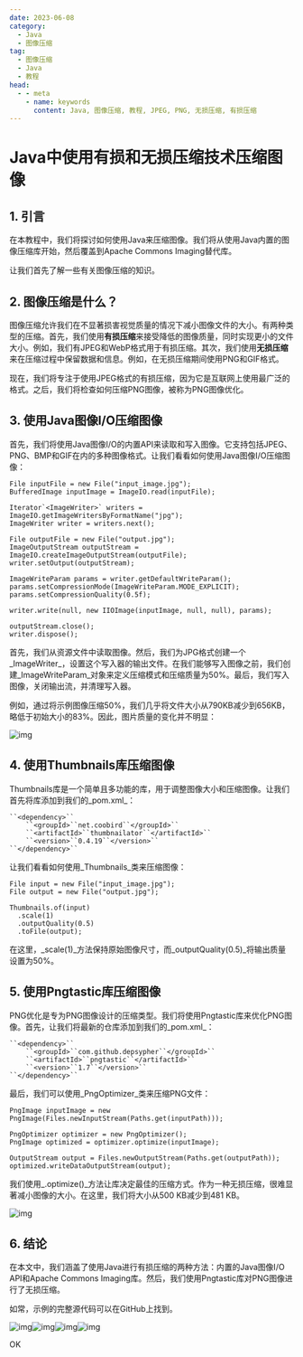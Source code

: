 ```yaml
---
date: 2023-06-08
category:
  - Java
  - 图像压缩
tag:
  - 图像压缩
  - Java
  - 教程
head:
  - - meta
    - name: keywords
      content: Java, 图像压缩, 教程, JPEG, PNG, 无损压缩, 有损压缩
---
```


# Java中使用有损和无损压缩技术压缩图像

## 1. 引言

在本教程中，我们将探讨如何使用Java来压缩图像。我们将从使用Java内置的图像压缩库开始，然后覆盖到Apache Commons Imaging替代库。

让我们首先了解一些有关图像压缩的知识。

## 2. 图像压缩是什么？

图像压缩允许我们在不显著损害视觉质量的情况下减小图像文件的大小。有两种类型的压缩。首先，我们使用**有损压缩**来接受降低的图像质量，同时实现更小的文件大小。例如，我们有JPEG和WebP格式用于有损压缩。其次，我们使用**无损压缩**来在压缩过程中保留数据和信息。例如，在无损压缩期间使用PNG和GIF格式。

现在，我们将专注于使用JPEG格式的有损压缩，因为它是互联网上使用最广泛的格式。之后，我们将检查如何压缩PNG图像，被称为PNG图像优化。

## 3. 使用Java图像I/O压缩图像

首先，我们将使用Java图像I/O的内置API来读取和写入图像。它支持包括JPEG、PNG、BMP和GIF在内的多种图像格式。让我们看看如何使用Java图像I/O压缩图像：

```
File inputFile = new File("input_image.jpg");
BufferedImage inputImage = ImageIO.read(inputFile);

Iterator`<ImageWriter>` writers = ImageIO.getImageWritersByFormatName("jpg");
ImageWriter writer = writers.next();

File outputFile = new File("output.jpg");
ImageOutputStream outputStream = ImageIO.createImageOutputStream(outputFile);
writer.setOutput(outputStream);

ImageWriteParam params = writer.getDefaultWriteParam();
params.setCompressionMode(ImageWriteParam.MODE_EXPLICIT);
params.setCompressionQuality(0.5f);

writer.write(null, new IIOImage(inputImage, null, null), params);

outputStream.close();
writer.dispose();
```

首先，我们从资源文件中读取图像。然后，我们为JPG格式创建一个_ImageWriter_，设置这个写入器的输出文件。在我们能够写入图像之前，我们创建_ImageWriteParam_对象来定义压缩模式和压缩质量为50%。最后，我们写入图像，关闭输出流，并清理写入器。

例如，通过将示例图像压缩50%，我们几乎将文件大小从790KB减少到656KB，略低于初始大小的83%。因此，图片质量的变化并不明显：

![img](https://www.baeldung.com/wp-content/uploads/2023/06/Screenshot-2023-05-30-at-21.36.41.png)

## 4. 使用Thumbnails库压缩图像

Thumbnails库是一个简单且多功能的库，用于调整图像大小和压缩图像。让我们首先将库添加到我们的_pom.xml_：

```
``<dependency>``
    ``<groupId>``net.coobird``</groupId>``
    ``<artifactId>``thumbnailator``</artifactId>``
    ``<version>``0.4.19``</version>``
``</dependency>``
```

让我们看看如何使用_Thumbnails_类来压缩图像：

```
File input = new File("input_image.jpg");
File output = new File("output.jpg");

Thumbnails.of(input)
  .scale(1)
  .outputQuality(0.5)
  .toFile(output);
```

在这里，_scale(1)_方法保持原始图像尺寸，而_outputQuality(0.5)_将输出质量设置为50%。

## 5. 使用Pngtastic库压缩图像

PNG优化是专为PNG图像设计的压缩类型。我们将使用Pngtastic库来优化PNG图像。首先，让我们将最新的仓库添加到我们的_pom.xml_：

```
``<dependency>``
    ``<groupId>``com.github.depsypher``</groupId>``
    ``<artifactId>``pngtastic``</artifactId>``
    ``<version>``1.7``</version>``
``</dependency>``
```

最后，我们可以使用_PngOptimizer_类来压缩PNG文件：

```
PngImage inputImage = new PngImage(Files.newInputStream(Paths.get(inputPath)));

PngOptimizer optimizer = new PngOptimizer();
PngImage optimized = optimizer.optimize(inputImage);

OutputStream output = Files.newOutputStream(Paths.get(outputPath));
optimized.writeDataOutputStream(output);
```

我们使用_.optimize()_方法让库决定最佳的压缩方式。作为一种无损压缩，很难显著减小图像的大小。在这里，我们将大小从500 KB减少到481 KB。

![img](https://www.baeldung.com/wp-content/uploads/2023/06/Screenshot-2023-06-08-at-17.59.55.png)

## 6. 结论

在本文中，我们涵盖了使用Java进行有损压缩的两种方法：内置的Java图像I/O API和Apache Commons Imaging库。然后，我们使用Pngtastic库对PNG图像进行了无损压缩。

如常，示例的完整源代码可以在GitHub上找到。

![img](https://www.baeldung.com/wp-content/themes/baeldung/icon/logo.svg)![img](https://secure.gravatar.com/avatar/5b5d0f130d2dfe9b982f545f9122eedb?s=50&r=g)![img](https://secure.gravatar.com/avatar/74d85e58eea7ae3bd05956bff5cb1b49?s=50&r=g)![img](https://www.baeldung.com/wp-content/uploads/2022/04/announcement-icon.png)

OK